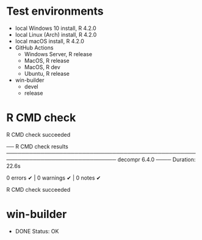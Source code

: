 # Test environments

- local Windows 10 install, R 4.2.0
- local Linux (Arch) install, R 4.2.0
- local macOS install, R 4.2.0
- GitHub Actions
   - Windows Server, R release
   - MacOS, R release
   - MacOS, R dev
   - Ubuntu, R release
- win-builder
   - devel
   - release


# R CMD check

R CMD check succeeded

── R CMD check results ─────────────────────────────────────────────────────────────────────────────── decompr 6.4.0 ────
Duration: 22.6s

0 errors ✔ | 0 warnings ✔ | 0 notes ✔

R CMD check succeeded


# win-builder

* DONE
Status: OK
